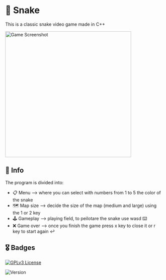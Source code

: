 
# 🐍 Snake
This is a classic snake video game made in C++

<img src="https://th.bing.com/th/id/OIG4.RlBgzSbQr_zd8JVciXmi?pid=ImgGn" alt="Game Screenshot" width="400"/>

## 📝 Info
The program is divided into:
- 📋 Menu --> where you can select with numbers from 1 to 5 the color of the snake
- 🗺️ Map size --> decide the size of the map (medium and large) using the 1 or 2 key
- 🕹️ Gameplay --> playing field, to peilotare the snake use wasd ⌨️
- ❌ Game over --> once you finish the game press x key to close it or r key to start again ↩️
## 🎖️ Badges

[![GPLv3 License](https://img.shields.io/badge/License-GPL%20v3-yellow.svg)](https://opensource.org/licenses/)

![Version](https://img.shields.io/github/v/release/DarkAle14/snake-game?label=Version%201.0&style=flat-square)


